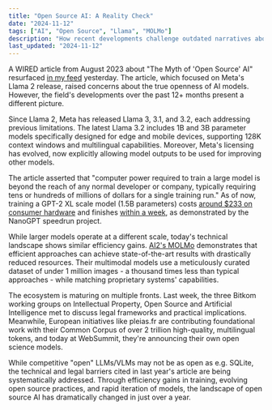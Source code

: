 ```yaml
---
title: "Open Source AI: A Reality Check"
date: "2024-11-12"
tags: ["AI", "Open Source", "Llama", "MOLMo"]
description: "How recent developments challenge outdated narratives about open source AI"
last_updated: "2024-11-12"
---
```


A WIRED article from August 2023 about "The Myth of 'Open Source' AI" resurfaced [in my feed](https://www.linkedin.com/feed/update/urn:li:activity:7261265671450202112?commentUrn=urn%3Ali%3Acomment%3A%28activity%3A7261265671450202112%2C7261678166912503808%29&dashCommentUrn=urn%3Ali%3Afsd_comment%3A%287261678166912503808%2Curn%3Ali%3Aactivity%3A7261265671450202112%29) yesterday. The article, which focused on Meta's Llama 2 release, raised concerns about the true openness of AI models. However, the field's developments over the past 12+ months present a different picture.

Since Llama 2, Meta has released Llama 3, 3.1, and 3.2, each addressing previous limitations. The latest Llama 3.2 includes 1B and 3B parameter models specifically designed for edge and mobile devices, supporting 128K context windows and multilingual capabilities. Moreover, Meta's licensing has evolved, now explicitly allowing model outputs to be used for improving other models.

The article asserted that "computer power required to train a large model is beyond the reach of any normal developer or company, typically requiring tens or hundreds of millions of dollars for a single training run." As of now, training a GPT-2 XL scale model (1.5B parameters) costs [around $233 on consumer hardware](https://github.com/KellerJordan/modded-nanogpt) and finishes [within a week](https://github.com/KellerJordan/modded-nanogpt/blob/master/records/102024_ScaleUp1B/ad8d7ae5-7b2d-4ee9-bc52-f912e9174d7a.txt), as demonstrated by the NanoGPT speedrun project.

While larger models operate at a different scale, today's technical landscape shows similar efficiency gains. [AI2's MOLMo](https://molmo.allenai.org/blog) demonstrates that efficient approaches can achieve state-of-the-art results with drastically reduced resources. Their multimodal models use a meticulously curated dataset of under 1 million images - a thousand times less than typical approaches - while matching proprietary systems' capabilities.

The ecosystem is maturing on multiple fronts. Last week, the three Bitkom working groups on Intellectual Property, Open Source and Artificial Intelligence met to discuss legal frameworks and practical implications. Meanwhile, European initiatives like pleias.fr are contributing foundational work with their Common Corpus of over 2 trillion high-quality, multilingual tokens, and today at WebSummit, they're announcing their own open science models.

While competitive "open" LLMs/VLMs may not be as open as e.g. SQLite, the technical and legal barriers cited in last year's article are being systematically addressed. Through efficiency gains in training, evolving open source practices, and rapid iteration of models, the landscape of open source AI has dramatically changed in just over a year.